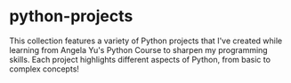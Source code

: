 # python-projects
This collection features a variety of Python projects that I've created while learning from Angela Yu's Python Course to sharpen my programming skills. Each project highlights different aspects of Python, from basic to complex concepts!
